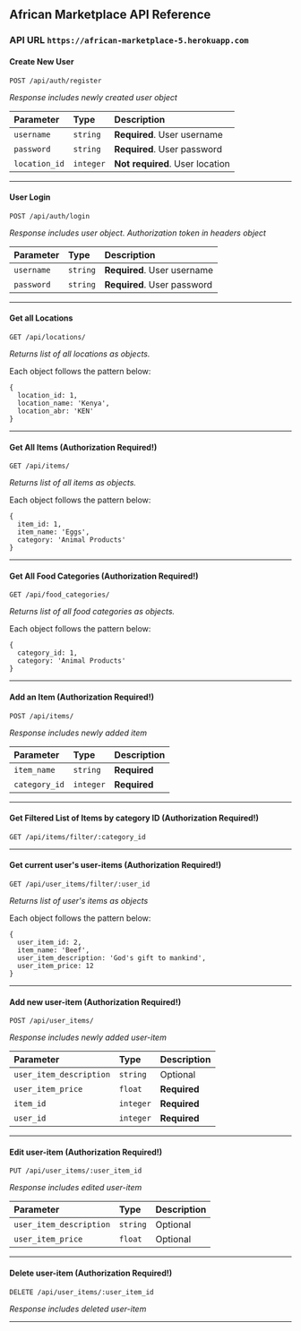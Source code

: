 
## African Marketplace API Reference

### API URL `https://african-marketplace-5.herokuapp.com`

#### Create New User

```
POST /api/auth/register
```
*Response includes newly created user object*

| Parameter | Type     | Description                |
| :-------- | :------- | :------------------------- |
| `username` | `string` | **Required**. User username |
| `password` | `string` | **Required**. User password |
| `location_id` | `integer` | **Not required**. User location |

---------------------------------------------------------

#### User Login

```
POST /api/auth/login
```
*Response includes user object. Authorization token in headers object*

| Parameter | Type     | Description                |
| :-------- | :------- | :------------------------- |
| `username` | `string` | **Required**. User username |
| `password` | `string` | **Required**. User password |

---------------------------------------------------------

#### Get all Locations

```
GET /api/locations/
```
*Returns list of all locations as objects.*

Each object follows the pattern below:
```
{
  location_id: 1,
  location_name: 'Kenya',
  location_abr: 'KEN'
}
```

---------------------------------------------------------

#### Get All Items (**Authorization Required!**)

```
GET /api/items/
```

*Returns list of all items as objects.*

Each object follows the pattern below:
```
{
  item_id: 1,
  item_name: 'Eggs',
  category: 'Animal Products'
}
```

---------------------------------------------------------

#### Get All Food Categories (**Authorization Required!**)

```
GET /api/food_categories/
```

*Returns list of all food categories as objects.*

Each object follows the pattern below:
```
{
  category_id: 1,
  category: 'Animal Products'
}
```

---------------------------------------------------------

#### Add an Item (**Authorization Required!**)

```
POST /api/items/
```

*Response includes newly added item*

| Parameter | Type     | Description                |
| :-------- | :------- | :------------------------- |
| `item_name` | `string` | **Required** |
| `category_id` | `integer` | **Required** |

---------------------------------------------------------

#### Get Filtered List of Items by category ID (**Authorization Required!**)

```
GET /api/items/filter/:category_id
```

---------------------------------------------------------
  
#### Get current user's user-items (**Authorization Required!**)

```
GET /api/user_items/filter/:user_id
```
*Returns list of user's items as objects*

Each object follows the pattern below:
```
{
  user_item_id: 2,
  item_name: 'Beef',
  user_item_description: 'God's gift to mankind',
  user_item_price: 12
}
```

---------------------------------------------------------

#### Add new user-item (**Authorization Required!**)

```
POST /api/user_items/
```

*Response includes newly added user-item*

| Parameter | Type     | Description                |
| :-------- | :------- | :------------------------- |
| `user_item_description` | `string` | Optional |
| `user_item_price` | `float` | **Required** |
| `item_id` | `integer` | **Required** |
| `user_id` | `integer` | **Required** |

---------------------------------------------------------

#### Edit user-item (**Authorization Required!**)

```
PUT /api/user_items/:user_item_id
```

*Response includes edited user-item*

| Parameter | Type     | Description                |
| :-------- | :------- | :------------------------- |
| `user_item_description` | `string` | Optional |
| `user_item_price` | `float` | Optional|

---------------------------------------------------------

#### Delete user-item (**Authorization Required!**)

```
DELETE /api/user_items/:user_item_id
```


*Response includes deleted user-item*

---------------------------------------------------------

